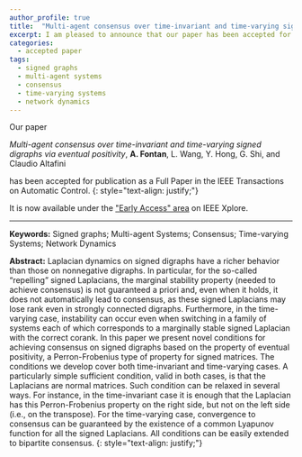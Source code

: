 ```yaml
---
author_profile: true
title:  "Multi-agent consensus over time-invariant and time-varying signed digraphs via eventual positivity"
excerpt: I am pleased to announce that our paper has been accepted for publication in the IEEE Transactions on Automatic Control..
categories:
  - accepted paper
tags:
  - signed graphs
  - multi-agent systems
  - consensus
  - time-varying systems
  - network dynamics
---
```


Our paper

*Multi-agent consensus over time-invariant and time-varying signed digraphs via eventual positivity*, **A. Fontan**, L. Wang,  Y. Hong, G. Shi, and Claudio Altafini

has been accepted for publication as a Full Paper in the IEEE Transactions on Automatic Control.
{: style="text-align: justify;"}

It is now available under the ["Early Access" area](https://ieeexplore.ieee.org/document/9965602) on IEEE Xplore.

---
**Keywords:** Signed graphs; Multi-agent Systems; Consensus; Time-varying Systems; Network Dynamics


**Abstract:**
Laplacian dynamics on signed digraphs have a richer behavior than those on nonnegative digraphs. 
In particular, for the so-called “repelling” signed Laplacians, the marginal stability property (needed to achieve consensus) 
is not guaranteed a priori and, even when it holds, it does not automatically lead to consensus, 
as these signed Laplacians may lose rank even in strongly connected digraphs. Furthermore, in the time-varying case, 
instability can occur even when switching in a family of systems each of which corresponds to a marginally stable signed Laplacian 
with the correct corank. In this paper we present novel conditions for achieving consensus on signed digraphs based on the property 
of eventual positivity, a Perron-Frobenius type of property for signed matrices. The conditions we develop cover both time-invariant 
and time-varying cases. A particularly simple sufficient condition, valid in both cases, is that the Laplacians are normal matrices. 
Such condition can be relaxed in several ways. For instance, in the time-invariant case it is enough that the Laplacian has this 
Perron-Frobenius property on the right side, but not on the left side (i.e., on the transpose). For the time-varying case, 
convergence to consensus can be guaranteed by the existence of a common Lyapunov function for all the signed Laplacians. 
All conditions can be easily extended to bipartite consensus.
{: style="text-align: justify;"}
